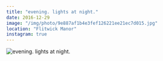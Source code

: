 ```yaml
---
title: "evening. lights at night."
date: 2016-12-29
image: "/img/photo/9e887af1b4e3fef126221ee21ec7d015.jpg"
location: "Flitwick Manor"
instagram: true
---
```


![evening. lights at night.](/img/photo/9e887af1b4e3fef126221ee21ec7d015.jpg)
